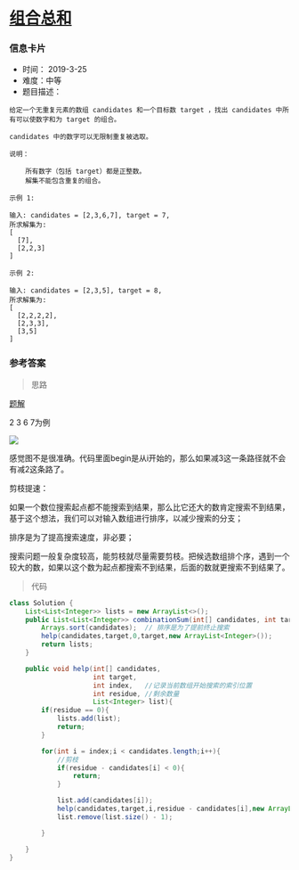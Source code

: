 # [组合总和](https://leetcode-cn.com/problems/combination-sum/)

### 信息卡片

- 时间： 2019-3-25
- 难度：中等
- 题目描述：

```
给定一个无重复元素的数组 candidates 和一个目标数 target ，找出 candidates 中所有可以使数字和为 target 的组合。

candidates 中的数字可以无限制重复被选取。

说明：

    所有数字（包括 target）都是正整数。
    解集不能包含重复的组合。 

示例 1:

输入: candidates = [2,3,6,7], target = 7,
所求解集为:
[
  [7],
  [2,2,3]
]

示例 2:

输入: candidates = [2,3,5], target = 8,
所求解集为:
[
  [2,2,2,2],
  [2,3,3],
  [3,5]
]
```



### 参考答案

> 思路

[题解](https://leetcode-cn.com/problems/combination-sum/solution/hui-su-suan-fa-jian-zhi-python-dai-ma-java-dai-m-2/)

2 3 6 7为例

![](https://pic.leetcode-cn.com/ade93b4f0678b2b1385ad1362ff426ce0a5a800a5b0ae07dfb65f58677374559-39-3.png)



感觉图不是很准确。代码里面begin是从i开始的，那么如果减3这一条路径就不会有减2这条路了。

剪枝提速：

如果一个数位搜索起点都不能搜索到结果，那么比它还大的数肯定搜索不到结果，基于这个想法，我们可以对输入数组进行排序，以减少搜索的分支；

排序是为了提高搜索速度，非必要；

搜索问题一般复杂度较高，能剪枝就尽量需要剪枝。把候选数组排个序，遇到一个较大的数，如果以这个数为起点都搜索不到结果，后面的数就更搜索不到结果了。





> 代码

```java
class Solution {
    List<List<Integer>> lists = new ArrayList<>();
    public List<List<Integer>> combinationSum(int[] candidates, int target) {
        Arrays.sort(candidates);  // 排序是为了提前终止搜索
        help(candidates,target,0,target,new ArrayList<Integer>());
        return lists;
    }

    public void help(int[] candidates, 
                     int target,
                     int index,   //记录当前数组开始搜索的索引位置
                     int residue, //剩余数量
                     List<Integer> list){
        if(residue == 0){
            lists.add(list);
            return;
        }

        for(int i = index;i < candidates.length;i++){
            //剪枝
            if(residue - candidates[i] < 0){
                return;
            }

            list.add(candidates[i]);
            help(candidates,target,i,residue - candidates[i],new ArrayList<>(list));
            list.remove(list.size() - 1);

        }

    }
}
```



